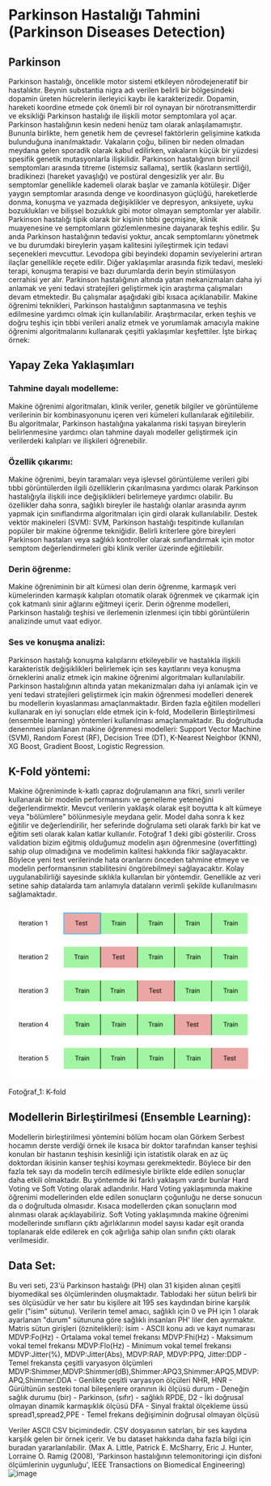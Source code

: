# Parkinson Hastalığı Tahmini (Parkinson Diseases Detection) 
## Parkinson
Parkinson hastalığı, öncelikle motor sistemi etkileyen nörodejeneratif bir hastalıktır. Beynin substantia nigra adı verilen belirli bir bölgesindeki dopamin üreten hücrelerin ilerleyici kaybı ile karakterizedir. Dopamin, hareketi koordine etmede çok önemli bir rol oynayan bir nörotransmitterdir ve eksikliği Parkinson hastalığı ile ilişkili motor semptomlara yol açar.
Parkinson hastalığının kesin nedeni henüz tam olarak anlaşılamamıştır. Bununla birlikte, hem genetik hem de çevresel faktörlerin gelişimine katkıda bulunduğuna inanılmaktadır. Vakaların çoğu, bilinen bir neden olmadan meydana gelen sporadik olarak kabul edilirken, vakaların küçük bir yüzdesi spesifik genetik mutasyonlarla ilişkilidir.
Parkinson hastalığının birincil semptomları arasında titreme (istemsiz sallama), sertlik (kasların sertliği), bradikinezi (hareket yavaşlığı) ve postüral dengesizlik yer alır. Bu semptomlar genellikle kademeli olarak başlar ve zamanla kötüleşir. Diğer yaygın semptomlar arasında denge ve koordinasyon güçlüğü, hareketlerde donma, konuşma ve yazmada değişiklikler ve depresyon, anksiyete, uyku bozuklukları ve bilişsel bozukluk gibi motor olmayan semptomlar yer alabilir.
Parkinson hastalığı tipik olarak bir kişinin tıbbi geçmişine, klinik muayenesine ve semptomların gözlemlenmesine dayanarak teşhis edilir. Şu anda Parkinson hastalığının tedavisi yoktur, ancak semptomlarını yönetmek ve bu durumdaki bireylerin yaşam kalitesini iyileştirmek için tedavi seçenekleri mevcuttur. Levodopa gibi beyindeki dopamin seviyelerini artıran ilaçlar genellikle reçete edilir. Diğer yaklaşımlar arasında fizik tedavi, mesleki terapi, konuşma terapisi ve bazı durumlarda derin beyin stimülasyon cerrahisi yer alır.
Parkinson hastalığının altında yatan mekanizmaları daha iyi anlamak ve yeni tedavi stratejileri geliştirmek için araştırma çalışmaları devam etmektedir. Bu çalışmalar aşağıdaki gibi kısaca açıklanabilir.
Makine öğrenimi teknikleri, Parkinson hastalığının saptanmasına ve teşhis edilmesine yardımcı olmak için kullanılabilir. Araştırmacılar, erken teşhis ve doğru teşhis için tıbbi verileri analiz etmek ve yorumlamak amacıyla makine öğrenimi algoritmalarını kullanarak çeşitli yaklaşımlar keşfettiler. İşte birkaç örnek:
## Yapay Zeka Yaklaşımları
### Tahmine dayalı modelleme: 
Makine öğrenimi algoritmaları, klinik veriler, genetik bilgiler ve görüntüleme verilerinin bir kombinasyonunu içeren veri kümeleri kullanılarak eğitilebilir. Bu algoritmalar, Parkinson hastalığına yakalanma riski taşıyan bireylerin belirlenmesine yardımcı olan tahmine dayalı modeller geliştirmek için verilerdeki kalıpları ve ilişkileri öğrenebilir.
### Özellik çıkarımı: 
Makine öğrenimi, beyin taramaları veya işlevsel görüntüleme verileri gibi tıbbi görüntülerden ilgili özelliklerin çıkarılmasına yardımcı olarak Parkinson hastalığıyla ilişkili ince değişiklikleri belirlemeye yardımcı olabilir. Bu özellikler daha sonra, sağlıklı bireyler ile hastalığı olanlar arasında ayrım yapmak için sınıflandırma algoritmaları için girdi olarak kullanılabilir.
Destek vektör makineleri (SVM): SVM, Parkinson hastalığı tespitinde kullanılan popüler bir makine öğrenme tekniğidir. Belirli kriterlere göre bireyleri Parkinson hastaları veya sağlıklı kontroller olarak sınıflandırmak için motor semptom değerlendirmeleri gibi klinik veriler üzerinde eğitilebilir.
### Derin öğrenme: 
Makine öğreniminin bir alt kümesi olan derin öğrenme, karmaşık veri kümelerinden karmaşık kalıpları otomatik olarak öğrenmek ve çıkarmak için çok katmanlı sinir ağlarını eğitmeyi içerir. Derin öğrenme modelleri, Parkinson hastalığı teşhisi ve ilerlemenin izlenmesi için tıbbi görüntülerin analizinde umut vaat ediyor.
### Ses ve konuşma analizi: 
Parkinson hastalığı konuşma kalıplarını etkileyebilir ve hastalıkla ilişkili karakteristik değişiklikleri belirlemek için ses kayıtlarını veya konuşma örneklerini analiz etmek için makine öğrenimi algoritmaları kullanılabilir.
Parkinson hastalığının altında yatan mekanizmaları daha iyi anlamak için ve yeni tedavi stratejileri geliştirmek için makin öğrenmesi modelleri denerek bu modellerin kıyaslanması amaçlanmaktadır. Birden fazla eğitilen modelleri kullanarak en iyi sonuçları  elde etmek için k-fold, Modellerin Birleştirilmesi (ensemble learning) yöntemleri kullanılması amaçlanmaktadır. Bu doğrultuda denenmesi planlanan makine öğrenmesi modelleri: Support Vector Machine (SVM), Random Forest (RF), Decision Tree (DT), K-Nearest Neighbor (KNN), XG Boost, Gradient Boost, Logistic Regression.

## K-Fold yöntemi: 
Makine öğreniminde k-katlı çapraz doğrulamanın ana fikri, sınırlı veriler kullanarak bir modelin performansını ve genelleme yeteneğini değerlendirmektir. Mevcut verilerin yaklaşık olarak eşit boyutta k alt kümeye veya "bölümlere" bölünmesiyle meydana gelir. Model daha sonra k kez eğitilir ve değerlendirilir, her seferinde doğrulama seti olarak farklı bir kat ve eğitim seti olarak kalan katlar kullanılır. Fotoğraf 1 deki gibi gösterilir.
Cross validation bizim eğitmiş olduğumuz modelin aşırı öğrenmesine (overfitting) sahip olup olmadığına ve modelimin kalitesi hakkında fikir sağlayacaktır. Böylece yeni test verilerinde hata oranlarını önceden tahmine etmeye ve modelin performansının stabilitesini öngörebilmeyi sağlayacaktır. Kolay uygulanabilirliği sayesinde sıklıkla kullanılan bir yöntemdir.
Genellikle az veri setine sahip datalarda tam anlamıyla dataların verimli şekilde kullanılmasını sağlamaktadır.


<img src="k-fold.png" width="auto">

Fotoğraf_1: K-fold


## Modellerin Birleştirilmesi (Ensemble Learning):
Modellerin birleştirilmesi yöntemini bölüm hocam olan Görkem Serbest hocamın derste verdiği örnek ile kısaca bir doktor tarafından kanser teşhisi konulan bir hastanın teşhisin kesinliği için istatistik olarak en az üç doktordan ikisinin kanser teşhisi koyması gerekmektedir. Böylece bir den fazla tek sayı da modelin tercih edilmesiyle birlikte elde edilen sonuçlar daha etkili olmaktadır.  Bu yöntemde iki farklı yaklaşım vardır bunlar Hard Voting ve Soft Voting olarak adlandırılır.  Hard Voting yaklaşımında makine öğrenimi modellerinden elde edilen sonuçların çoğunluğu ne derse sonucun da o doğrultuda olmasıdır. Kısaca modellerden çıkan sonuçların mod alınması olarak açıklayabiliriz.  Soft Voting yaklaşımında makine öğrenimi modellerinde sınıfların çıktı ağırlıklarının model sayısı kadar eşit oranda toplanarak elde edilerek en çok ağırlığa sahip olan sınıfın çıktı olarak verilmesidir. 

## Data Set: 
Bu veri seti, 23'ü Parkinson hastalığı (PH) olan 31 kişiden alınan çeşitli biyomedikal ses ölçümlerinden oluşmaktadır. Tablodaki her sütun belirli bir ses ölçüsüdür ve her satır bu kişilere ait 195 ses kaydından birine karşılık gelir ("isim" sütunu). Verilerin temel amacı, sağlıklı için 0 ve PH için 1 olarak ayarlanan "durum" sütununa göre sağlıklı insanları PH' liler den ayırmaktır. 
Matris sütun girişleri (öznitelikleri):
isim - ASCII konu adı ve kayıt numarası
MDVP:Fo(Hz) - Ortalama vokal temel frekansı
MDVP:Fhi(Hz) - Maksimum vokal temel frekansı
MDVP:Flo(Hz) - Minimum vokal temel frekansı
MDVP:Jitter(%), MDVP:Jitter(Abs), MDVP:RAP, MDVP:PPQ, Jitter:DDP - Temel frekansta çeşitli varyasyon ölçümleri
MDVP:Shimmer,MDVP:Shimmer(dB),Shimmer:APQ3,Shimmer:APQ5,MDVP:APQ,Shimmer:DDA - Genlikte çeşitli varyasyon ölçüleri
NHR, HNR - Gürültünün sesteki tonal bileşenlere oranının iki ölçüsü
durum - Deneğin sağlık durumu (bir) - Parkinson, (sıfır) - sağlıklı
RPDE, D2 - İki doğrusal olmayan dinamik karmaşıklık ölçüsü
DFA - Sinyal fraktal ölçekleme üssü
spread1,spread2,PPE - Temel frekans değişiminin doğrusal olmayan ölçüsü

Veriler ASCII CSV biçimindedir. CSV dosyasının satırları, bir ses kaydına karşılık gelen bir örnek içerir.  Ve bu dataset hakkında daha fazla bilgi için buradan yararlanılabilir. 
(Max A. Little, Patrick E. McSharry, Eric J. Hunter, Lorraine O. Ramig (2008), 'Parkinson hastalığının telemonitoringi için disfoni ölçümlerinin uygunluğu', IEEE Transactions on Biomedical Engineering)
![image](https://github.com/MuhammedIkbalKARADELI/Detecting-Parkinson-s-Disease/assets/87783022/583e22b5-10f5-4563-977d-669fb739d627)
